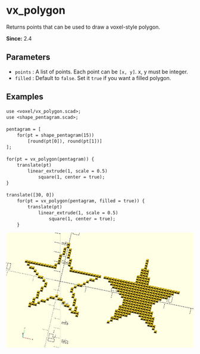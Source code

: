 # vx_polygon

Returns points that can be used to draw a voxel-style polygon.

**Since:** 2.4

## Parameters

- `points` : A list of points. Each point can be `[x, y]`. x, y must be integer.
- `filled` : Default to `false`. Set it `true` if you want a filled polygon.

## Examples

    use <voxel/vx_polygon.scad>;
	use <shape_pentagram.scad>;

	pentagram = [
		for(pt = shape_pentagram(15)) 
			[round(pt[0]), round(pt[1])]
	];

	for(pt = vx_polygon(pentagram)) {
		translate(pt) 
			linear_extrude(1, scale = 0.5) 
			    square(1, center = true);
	}

	translate([30, 0])
        for(pt = vx_polygon(pentagram, filled = true)) {
            translate(pt) 
                linear_extrude(1, scale = 0.5) 
                    square(1, center = true);
        }

![vx_polygon](images/lib3x-vx_polygon-1.JPG)

